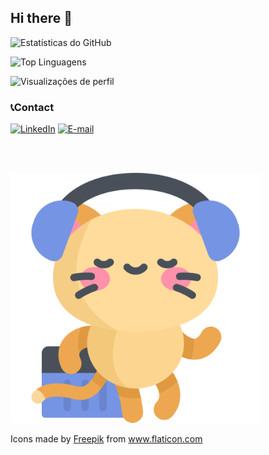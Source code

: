 ## Hi there 👋

<!--
**Kyamel/kyamel** is a ✨ _special_ ✨ repository because its `README.md` (this file) appears on your GitHub profile.

Here are some ideas to get you started:

- 🔭 I’m currently working on ...
- 🌱 I’m currently learning ...
- 👯 I’m looking to collaborate on ...
- 🤔 I’m looking for help with ...
- 💬 Ask me about ...
- 📫 How to reach me: ...
- 😄 Pronouns: ...
- ⚡ Fun fact: ...
-->

![Estatísticas do GitHub](https://github-readme-stats.vercel.app/api?username=kyamel&show_icons=true&theme=radical)

![Top Linguagens](https://github-readme-stats.vercel.app/api/top-langs/?username=kyamel&layout=compact&theme=radical&langs_count=12)

![Visualizações de perfil](https://komarev.com/ghpvc/?username=kyamel&color=blue)

### 📞Contact
[![LinkedIn](https://img.shields.io/badge/LinkedIn-0077B5?style=for-the-badge&logo=linkedin&logoColor=white)](https://www.linkedin.com/in/lucas-camelo-190756328/)
[![E-mail](https://img.shields.io/badge/Gmail-D14836?style=for-the-badge&logo=gmail&logoColor=white)](mailto:lucascamelo03@gmail.com)

<br><br>

<p align='left'>

<img src='animatedkitty.svg' width='400'/>

<div>
    <div>
    Icons made by
    <a href="https://www.freepik.com" title="Freepik"> Freepik</a> from
    <a href="https://www.flaticon.com/" title="Flaticon"
        > www.flaticon.com</a
    >
    </div>
</div>
    </p>
